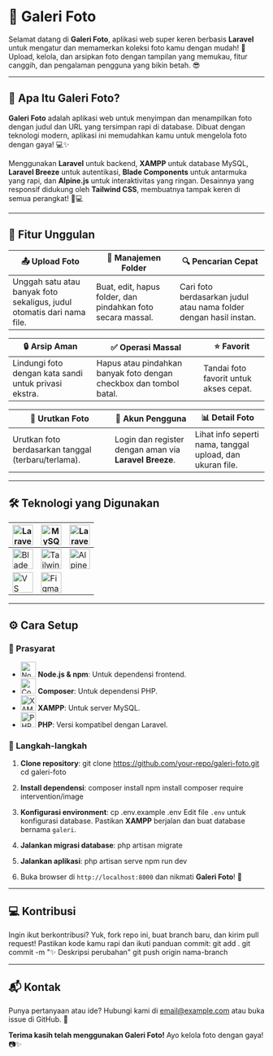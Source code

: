 # 📸 Galeri Foto

Selamat datang di **Galeri Foto**, aplikasi web super keren berbasis **Laravel** untuk mengatur dan memamerkan koleksi foto kamu dengan mudah! 🚀 Upload, kelola, dan arsipkan foto dengan tampilan yang memukau, fitur canggih, dan pengalaman pengguna yang bikin betah. 😎

---

## 🌟 Apa Itu Galeri Foto?

**Galeri Foto** adalah aplikasi web untuk menyimpan dan menampilkan foto dengan judul dan URL yang tersimpan rapi di database. Dibuat dengan teknologi modern, aplikasi ini memudahkan kamu untuk mengelola foto dengan gaya! 💻✨

Menggunakan **Laravel** untuk backend, **XAMPP** untuk database MySQL, **Laravel Breeze** untuk autentikasi, **Blade Components** untuk antarmuka yang rapi, dan **Alpine.js** untuk interaktivitas yang ringan. Desainnya yang responsif didukung oleh **Tailwind CSS**, membuatnya tampak keren di semua perangkat! 📱💻

---

## 🎉 Fitur Unggulan

| 📤 **Upload Foto** | 📁 **Manajemen Folder** | 🔍 **Pencarian Cepat** |
|---------------------|-------------------------|-----------------------|
| Unggah satu atau banyak foto sekaligus, judul otomatis dari nama file. | Buat, edit, hapus folder, dan pindahkan foto secara massal. | Cari foto berdasarkan judul atau nama folder dengan hasil instan. |

| 🔒 **Arsip Aman** | ✅ **Operasi Massal** | ⭐ **Favorit** |
|-------------------|-----------------------|---------------|
| Lindungi foto dengan kata sandi untuk privasi ekstra. | Hapus atau pindahkan banyak foto dengan checkbox dan tombol batal. | Tandai foto favorit untuk akses cepat. |

| 🔄 **Urutkan Foto** | 👤 **Akun Pengguna** | 📊 **Detail Foto** |
|---------------------|---------------------|-------------------|
| Urutkan foto berdasarkan tanggal (terbaru/terlama). | Login dan register dengan aman via **Laravel Breeze**. | Lihat info seperti nama, tanggal upload, dan ukuran file. |

---

## 🛠️ Teknologi yang Digunakan

| <img src="https://laravel.com/img/logomark.min.svg" width="40" alt="Laravel Logo"> | <img src="https://www.mysql.com/common/logos/logo-mysql-170x115.png" width="40" alt="MySQL Logo"> | <img src="https://laravel.com/img/logomark.min.svg" width="40" alt="Laravel Breeze Logo"> |
|-----------|-----------|-----------|
| <img src="https://laravel.com/img/logomark.min.svg" width="40" alt="Blade Logo"> | <img src="https://tailwindcss.com/_next/static/media/tailwindcss-mark.3c5441fc7a190fb1800d4a5c7f07ba4b1345a9c8.svg" width="40" alt="Tailwind CSS Logo"> | <img src="https://alpinejs.dev/alpine.png" width="40" alt="Alpine.js Logo"> |
| <img src="https://code.visualstudio.com/assets/images/code-stable.png" width="40" alt="VS Code Logo"> | <img src="https://www.figma.com/favicon.ico" width="40" alt="Figma Logo"> | |

---

## ⚙️ Cara Setup

### 🔧 Prasyarat
- <img src="https://nodejs.org/static/images/logo.svg" width="30" alt="Node.js Logo"> **Node.js & npm**: Untuk dependensi frontend.
- <img src="https://getcomposer.org/img/logo-composer-transparent.png" width="30" alt="Composer Logo"> **Composer**: Untuk dependensi PHP.
- <img src="https://www.apachefriends.org/images/xampp-logo.svg" width="30" alt="XAMPP Logo"> **XAMPP**: Untuk server MySQL.
- <img src="https://www.php.net/images/logos/new-php-logo.svg" width="30" alt="PHP Logo"> **PHP**: Versi kompatibel dengan Laravel.

### 🚀 Langkah-langkah
1. **Clone repository**:
   git clone https://github.com/your-repo/galeri-foto.git
   cd galeri-foto

2. **Install dependensi**:
   composer install
   npm install
   composer require intervention/image

3. **Konfigurasi environment**:
   cp .env.example .env
   Edit file `.env` untuk konfigurasi database. Pastikan **XAMPP** berjalan dan buat database bernama `galeri`.

4. **Jalankan migrasi database**:
   php artisan migrate

5. **Jalankan aplikasi**:
   php artisan serve
   npm run dev

6. Buka browser di `http://localhost:8000` dan nikmati **Galeri Foto**! 🎉

---

## 💻 Kontribusi

Ingin ikut berkontribusi? Yuk, fork repo ini, buat branch baru, dan kirim pull request! Pastikan kode kamu rapi dan ikuti panduan commit:
git add .
git commit -m "✨ Deskripsi perubahan"
git push origin nama-branch

---

## 📬 Kontak

Punya pertanyaan atau ide? Hubungi kami di [email@example.com](mailto:email@example.com) atau buka issue di GitHub. 💌

**Terima kasih telah menggunakan Galeri Foto!** Ayo kelola foto dengan gaya! 📷✨

